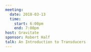 ```yaml
---
meeting:
  date: 2018-03-13
  time:
    start: 6:00pm
    end: 7:00pm
host: Gravitate
sponsor: Robert Half
talk: An Introduction to Transducers
---
```

